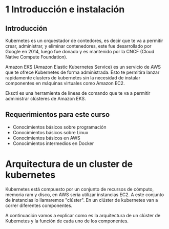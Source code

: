 # 1 Introducción e instalación
## Introducción
Kubernetes es un orquestador de contedores, es decir que te va a permitir crear, administrar, y eliminar contenedores, este fue desarrollado por Google en 2014, luego fue donado y es mantenido por la CNCF (Cloud Native Compute Foundation).

Amazon EKS (Amazon Elastic Kubernetes Service) es un servicio de AWS que te ofrece Kubernetes de forma administrada. Esto te permitira lanzar rapidamente clusters de kubernetes sin la necesidad de instalar componentes en máquinas virtuales como Amazon EC2.

Eksctl es una herramienta de líneas de comando que te va a permitir administrar clústeres de Amazon EKS.

## Requerimientos para este curso

- Conocimientos básicos sobre programación
- Conocimientos básicos sobre Linux
- Conocimientos básicos en AWS
- Conocimientos intermedios en Docker

# Arquitectura de un cluster de kubernetes

Kubernetes está compuesto por un conjunto de recursos de cómputo, memoria ram y disco, en AWS seria utilizar instancias EC2. A este conjunto de instancias lo llamaremos "clúster". En un clúster de kubernetes van a correr diferentes componentes.

A continuación vamos a explicar como es la arquitectura de un clúster de Kubernetes y la función de cada uno de los componentes.
